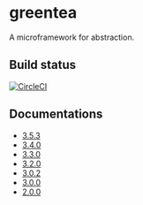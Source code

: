 # greentea
A microframework for abstraction. 

## Build status
[![CircleCI](https://circleci.com/gh/nryotaro/greentea/tree/master.svg?style=svg)](https://circleci.com/gh/nryotaro/greentea/tree/master)

## Documentations

- [3.5.3](https://nryotaro.dev/greentea/3.5.3/)
- [3.4.0](https://nryotaro.dev/greentea/3.4.0/)
- [3.3.0](https://nryotaro.dev/greentea/3.3.0/)
- [3.2.0](https://nryotaro.dev/greentea/3.2.0/)
- [3.0.2](https://nryotaro.dev/greentea/3.0.2/)
- [3.0.0](https://nryotaro.dev/greentea/3.0.0/)
- [2.0.0](https://nryotaro.dev/greentea/2.0.0/)
